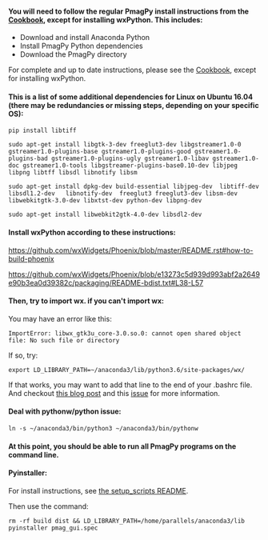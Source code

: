 #### You will need to follow the regular PmagPy install instructions from the [Cookbook](https://earthref.org/PmagPy/cookbook), except for installing wxPython.  This includes:

- Download and install Anaconda Python
- Install PmagPy Python dependencies
- Download the PmagPy directory

For complete and up to date instructions, please see the [Cookbook](https://earthref.org/PmagPy/cookbook), except for installing wxPython.

#### This is a list of some additional dependencies for Linux on Ubuntu 16.04 (there may be redundancies or missing steps, depending on your specific OS):

    pip install libtiff

    sudo apt-get install libgtk-3-dev freeglut3-dev libgstreamer1.0-0 gstreamer1.0-plugins-base gstreamer1.0-plugins-good gstreamer1.0-plugins-bad gstreamer1.0-plugins-ugly gstreamer1.0-libav gstreamer1.0-doc gstreamer1.0-tools libgstreamer-plugins-base0.10-dev libjpeg libpng libtff libsdl libnotify libsm

    sudo apt-get install dpkg-dev build-essential libjpeg-dev  libtiff-dev libsdl1.2-dev   libnotify-dev  freeglut3 freeglut3-dev libsm-dev libwebkitgtk-3.0-dev libxtst-dev python-dev libpng-dev

    sudo apt-get install libwebkit2gtk-4.0-dev libsdl2-dev

#### Install wxPython according to these instructions:

https://github.com/wxWidgets/Phoenix/blob/master/README.rst#how-to-build-phoenix

https://github.com/wxWidgets/Phoenix/blob/e13273c5d939d993abf2a2649e90b3ea0d39382c/packaging/README-bdist.txt#L38-L57

#### Then, try to import wx.  if you can't import wx:

You may have an error like this:

    ImportError: libwx_gtk3u_core-3.0.so.0: cannot open shared object file: No such file or directory

If so, try:

    export LD_LIBRARY_PATH=~/anaconda3/lib/python3.6/site-packages/wx/

If that works, you may want to add that line to the end of your .bashrc file.  And checkout [this blog post](https://wxpython.org/blog/2017-08-17-builds-for-linux-with-pip/) and this [issue](https://github.com/pyenv/pyenv/issues/691) for more information.

#### Deal with pythonw/python issue:

    ln -s ~/anaconda3/bin/python3 ~/anaconda3/bin/pythonw

#### At this point, you should be able to run all PmagPy programs on the command line.

#### Pyinstaller:

For install instructions, see [the setup_scripts README](https://github.com/PmagPy/PmagPy/blob/master/setup_scripts/README.md).

Then use the command:

    rm -rf build dist && LD_LIBRARY_PATH=/home/parallels/anaconda3/lib pyinstaller pmag_gui.spec
